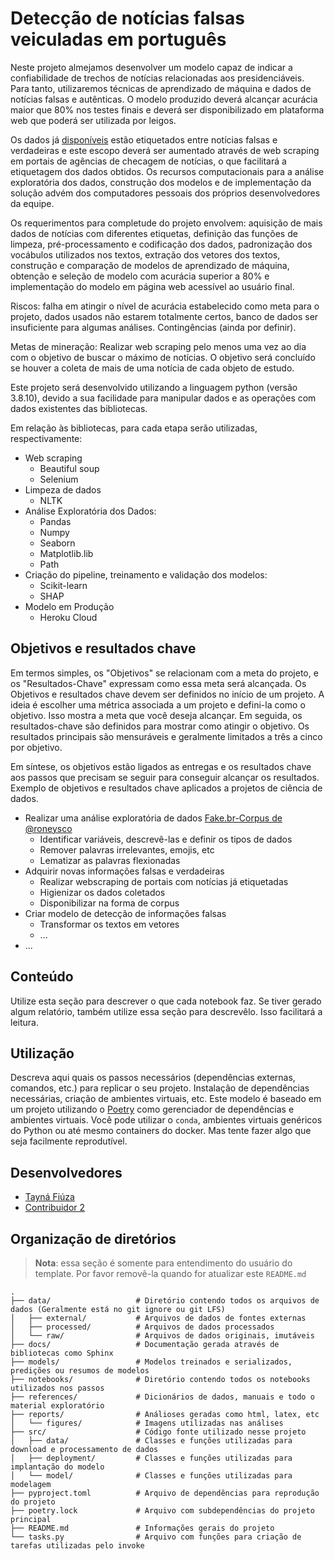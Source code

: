 # Detecção de notícias falsas veiculadas em português

Neste projeto almejamos desenvolver um modelo capaz de indicar a confiabilidade de trechos de notícias relacionadas aos presidenciáveis. Para tanto, utilizaremos técnicas de aprendizado de máquina e dados de notícias falsas e autênticas. O modelo produzido deverá alcançar acurácia maior que 80% nos testes finais e deverá ser disponibilizado em plataforma web que poderá ser utilizada por leigos.

Os dados já [disponíveis](https://github.com/roneysco/Fake.br-Corpus) estão etiquetados entre notícias falsas e verdadeiras e este escopo deverá ser aumentado através de web scraping em portais de agências de checagem de notícias, o que facilitará a etiquetagem dos dados obtidos. Os recursos computacionais para a análise exploratória dos dados, construção dos modelos e de implementação da solução advém dos computadores pessoais dos próprios desenvolvedores da equipe. 

Os requerimentos para completude do projeto envolvem: aquisição de mais dados de notícias com diferentes etiquetas, definição das funções de limpeza, pré-processamento e codificação dos dados, padronização dos vocábulos utilizados nos textos, extração dos vetores dos textos, construção e comparação de modelos de aprendizado de máquina, obtenção e seleção de modelo com acurácia superior a 80% e implementação do modelo em página web acessível ao usuário final.

Riscos: falha em atingir o nível de acurácia estabelecido como meta para o projeto, dados usados não estarem totalmente certos, banco de dados ser insuficiente para algumas análises. Contingências (ainda por definir).

Metas de mineração: Realizar web scraping pelo menos uma vez ao dia com o objetivo de buscar o máximo de notícias. O objetivo será concluído se houver a coleta de mais de uma notícia de cada objeto de estudo.

Este projeto será desenvolvido utilizando a linguagem python (versão 3.8.10), devido a sua facilidade para manipular dados e as operações com dados existentes das bibliotecas.

Em relação às bibliotecas, para cada etapa serão utilizadas, respectivamente:
- Web scraping
     - Beautiful soup
     - Selenium
- Limpeza de dados
     - NLTK
- Análise Exploratória dos Dados:
     - Pandas
     - Numpy
     - Seaborn
     - Matplotlib.lib
     - Path
- Criação do pipeline, treinamento e validação dos modelos:
     - Scikit-learn
     - SHAP
- Modelo em Produção
     - Heroku Cloud

## Objetivos e resultados chave

Em termos simples, os "Objetivos" se relacionam com a meta do projeto, e os "Resultados-Chave" expressam como essa meta será alcançada. Os Objetivos e resultados chave devem ser definidos no início de um projeto. A ideia é escolher uma métrica associada a um projeto e defini-la como o objetivo. Isso mostra a meta que você deseja alcançar. Em seguida, os resultados-chave são definidos para mostrar como atingir o objetivo. Os resultados principais são mensuráveis ​​e geralmente limitados a três a cinco por objetivo.

Em síntese, os objetivos estão ligados as entregas e os resultados chave aos passos que precisam se seguir para conseguir alcançar os resultados.
Exemplo de objetivos e resultados chave aplicados a projetos de ciência de dados.



 - Realizar uma análise exploratória de dados [Fake.br-Corpus de @roneysco](https://github.com/roneysco/Fake.br-Corpus)
    - Identificar variáveis, descrevê-las e definir os tipos de dados
    - Remover palavras irrelevantes, emojis, etc
    - Lematizar as palavras flexionadas
 - Adquirir novas informações falsas e verdadeiras
    - Realizar webscraping de portais com notícias já etiquetadas
    - Higienizar os dados coletados
    - Disponibilizar na forma de corpus
 - Criar modelo de detecção de informações falsas
    - Transformar os textos em vetores
    - ...
 - ...

## Conteúdo

Utilize esta seção para descrever o que cada notebook faz. Se tiver gerado algum relatório, também utilize essa seção para descrevêlo. Isso facilitará a leitura.

## Utilização

Descreva aqui quais os passos necessários (dependências externas, comandos, etc.) para replicar o seu projeto. Instalação de dependências necessárias, criação de ambientes virtuais, etc. Este modelo é baseado em um projeto utilizando o [Poetry](https://python-poetry.org/) como gerenciador de dependências e ambientes virtuais. Você pode utilizar o `conda`, ambientes virtuais genéricos do Python ou até mesmo containers do docker. Mas tente fazer algo que seja facilmente reprodutível.

## Desenvolvedores
 - [Tayná Fiúza](https://github.com/fiuzatayna)
 - [Contribuidor 2](http://github.com/contribuidor_2)

## Organização de diretórios

> **Nota**: essa seção é somente para entendimento do usuário do template. Por favor removê-la quando for atualizar este `README.md`

```
.
├── data/                   # Diretório contendo todos os arquivos de dados (Geralmente está no git ignore ou git LFS)
│   ├── external/           # Arquivos de dados de fontes externas
│   ├── processed/          # Arquivos de dados processados
│   └── raw/                # Arquivos de dados originais, imutáveis
├── docs/                   # Documentação gerada através de bibliotecas como Sphinx
├── models/                 # Modelos treinados e serializados, predições ou resumos de modelos
├── notebooks/              # Diretório contendo todos os notebooks utilizados nos passos
├── references/             # Dicionários de dados, manuais e todo o material exploratório
├── reports/                # Análioses geradas como html, latex, etc
│   └── figures/            # Imagens utilizadas nas análises
├── src/                    # Código fonte utilizado nesse projeto
│   ├── data/               # Classes e funções utilizadas para download e processamento de dados
│   ├── deployment/         # Classes e funções utilizadas para implantação do modelo
│   └── model/              # Classes e funções utilizadas para modelagem
├── pyproject.toml          # Arquivo de dependências para reprodução do projeto
├── poetry.lock             # Arquivo com subdependências do projeto principal
├── README.md               # Informações gerais do projeto
└── tasks.py                # Arquivo com funções para criação de tarefas utilizadas pelo invoke

```

